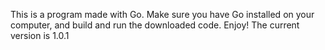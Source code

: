 This is a program made with Go. Make sure you have Go installed on your computer, and build and run the downloaded code. Enjoy!
The current version is 1.0.1
